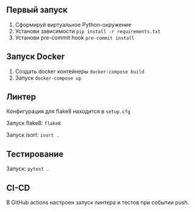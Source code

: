 ## Первый запуск

1) Сформируй виртуальное Python-окружение
2) Установи зависимости `pip install -r requirements.txt`
3) Установи pre-commit hook `pre-commit install`

## Запуск Docker
1) Создать docker контейнеры `docker-compose build`
2) Запуск `docker-compose up`

## Линтер

Конфигурация для flake8 находится в `setup.cfg`

Запуск flake8: `flake8`

Запуск isort: `isort .`

## Тестирование

Запуск: `pytest .`

## CI-CD

В GitHub actions настроен запуск линтера и тестов при событии push.